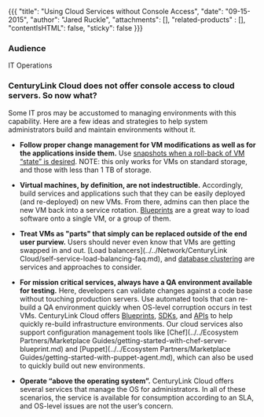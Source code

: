 {{{
  "title": "Using Cloud Services without Console Access",
  "date": "09-15-2015",
  "author": "Jared Ruckle",
  "attachments": [],
  "related-products" : [],
  "contentIsHTML": false,
  "sticky": false
}}}

### Audience

IT Operations

### CenturyLink Cloud does not offer console access to cloud servers. So now what?

Some IT pros may be accustomed to managing environments with this capability. Here are a few ideas and strategies to help system administrators build and maintain environments without it.
 
* **Follow proper change management for VM modifications as well as for the applications inside them.** Use [snapshots when a roll-back of VM “state” is desired](../../Servers/creating-and-managing-server-snapshots.md). NOTE: this only works for VMs on standard storage, and those with less than 1 TB of storage.

* **Virtual machines, by definition, are not indestructible.** Accordingly, build services and applications such that they can be easily deployed (and re-deployed) on new VMs. From there, admins can then place the new VM back into a service rotation. [Blueprints](../../Blueprints/how-to-build-a-blueprint.md) are a great way to load software onto a single VM, or a group of them.

* **Treat VMs as "parts" that simply can be replaced outside of the end user purview.** Users should never even know that VMs are getting swapped in and out. [Load balancers](../../Network/CenturyLink Cloud/self-service-load-balancing-faq.md), and [database clustering](../../Servers/configuring-high-availability-on-microsoft-sql-server-databases.md) are services and approaches to consider.

* **For mission critical services, always have a QA environment available for testing.** Here, developers can validate changes against a code base without touching production servers. Use automated tools that can re-build a QA environment quickly when OS-level corruption occurs in test VMs.  CenturyLink Cloud offers [Blueprints](../../Blueprints/blueprints-best-practices.md), [SDKs](https://www.ctl.io/developers/sdks-tools), and [APIs](../../Servers/using-the-api-to-create-and-then-manage-a-server.md) to help quickly re-build infrastructure environments. Our cloud services also support configuration management tools like [Chef](../../Ecosystem Partners/Marketplace Guides/getting-started-with-chef-server-blueprint.md) and [Puppet](../../Ecosystem Partners/Marketplace Guides/getting-started-with-puppet-agent.md), which can also be used to quickly build out new environments.

* **Operate “above the operating system”.** CenturyLink Cloud offers several services that manage the OS for administrators. In all of these scenarios, the service is available for consumption according to an SLA, and OS-level issues are not the user’s concern.
